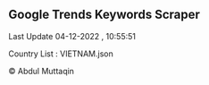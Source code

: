 

## Google Trends Keywords Scraper 
 
Last Update 04-12-2022 , 10:55:51

Country List :
VIETNAM.json



© Abdul Muttaqin 
